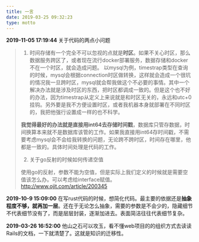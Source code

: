 ```yaml
---
title: 一言
date: 2019-03-25 09:32:23
type: motto
---
```


**2019-11-05 17:19:44**
关于代码的两点小问题

> 1. 时间存储有一个完全不可以忽视的点就是**时区**。如果不关心时区，那么数据服务跨区了，或者现在流行docker部署服务，数据存储和docker不在一个时区，就会造成问题。
> 	以mysql为例，timestrap类型在查询的时候，mysql会根据connection时区做转换，这样就会造成一个很坑的情况我一旦跨时区，mysql就会帮我做这个不必要的事情。其中一个解决办法就是涉及时区的东西，把时区都调成一致的。但是这个也不好的办法，因为timestrap从定义上来说就是和时区无关的，永远和utc+0挂钩。另外要是我不方便设置时区，或者我机器本身就部署在不同时区的，我把他强行设置成一样的也不科学。
>
> 	**我觉得最好的办法就是直接用int64去存储时间戳**，数据库只管存数据，时间换算本来就不是数据库该管的工作。如果我直接用int64存时间戳，不需要考虑mysql会不会给我转换的问题，无论跨不跨时区，时间存在哪里，他都是一致的。具体时间处理是代码的工作。
>
> 2. 关于go反射的时候如何传递空值
>
> 	使用go的反射，参数不能为空值，但是实际上我们定义的时候就是需要空值该怎么办。可以考虑给interface赋值。http://www.ojit.com/article/200345
> 

**2019-10-9 15:09:00**
在写rust代码的时候，想简化代码。最主要的依据还是**抽象程度不够，就再加一层**。还在于无论怎么抽象，需要的参数是不会少的，隐藏细节不代表细节没有了，而是层层封装，逐渐加进去。表面简洁往往代表细节复杂。

**2019-03-26 16:52:00**
他山之石可以攻玉，看不懂web项目的的组织方式去读读Rails的文档，一下就清楚了。这就是知识的迁移性。

<script src="https://gist.github.com/TigerInYourDream/8771d4a0ce49b8c3c1f075fb44a3a1fc.js"></script>
